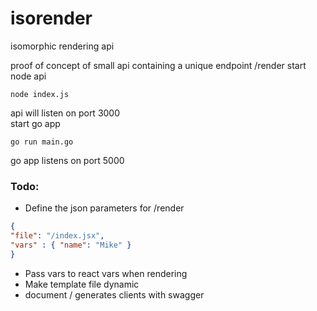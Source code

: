 # isorender
isomorphic rendering api

proof of concept of small api containing a unique endpoint /render 
start node api
```
node index.js
```
api will listen on port 3000  
start go app
```
go run main.go
```
go app listens on port 5000  

### Todo:  
* Define the json parameters for /render  
```json
{
"file": "/index.jsx",
"vars" : { "name": "Mike" }
}
```
* Pass vars to react vars when rendering
* Make template file dynamic
* document / generates clients with swagger 
